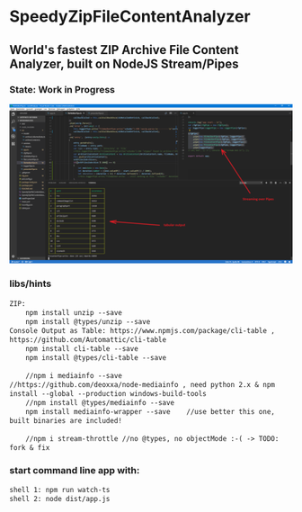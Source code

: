 # SpeedyZipFileContentAnalyzer
## World's fastest ZIP Archive File Content Analyzer, built on NodeJS Stream/Pipes
### State: Work in Progress

![SpeedyZipFileContentAnalyzer2](https://raw.githubusercontent.com/privet56/SpeedyZipFileContentAnalyzer/master/SpeedyZipFileContentAnalyzer.png)

### libs/hints
	ZIP:
		npm install unzip --save
		npm install @types/unzip --save
	Console Output as Table: https://www.npmjs.com/package/cli-table , https://github.com/Automattic/cli-table
		npm install cli-table --save
		npm install @types/cli-table --save

		//npm i mediainfo --save				//https://github.com/deoxxa/node-mediainfo , need python 2.x & npm install --global --production windows-build-tools
		//npm install @types/mediainfo --save
		npm install mediainfo-wrapper --save	//use better this one, built binaries are included!

		//npm i stream-throttle	//no @types, no objectMode :-( -> TODO: fork & fix

### start command line app with:
	shell 1: npm run watch-ts
	shell 2: node dist/app.js
